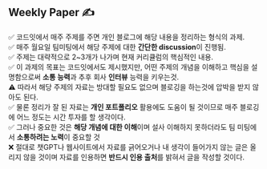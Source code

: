 ## Weekly Paper ✍ 
✅ 코드잇에서 매주 주제를 주면 개인 블로그에 해당 내용을 정리하는 형식의 과제.  
✅ 매주 월요일 팀미팅에서 해당 주제에 대한 **간단한 discussion**이 진행됨.  
✅ 주제는 대략적으로 2~3개가 나가며 현재 커리큘럼의 핵심적인 내용.  
✅ 이 과제의 목표는 코드잇에서도 제시했지만, 어떤 주제의 개념을 이해하고 핵심을 설명함으로써 **소통 능력**과 추후 회사 **인터뷰** 능력을 키우는것.  
⚠ 따라서 해당 주제의 자료는 방대할 필요도 없으며 블로깅을 하는것에 압박을 받지 않아도 된다.   
✅ 물론 정리가 잘 된 자료는 **개인 포트폴리오** 활용에도 도움이 될 것이므로 매주 블로깅에 어느 정도는 시간 투자를 할 생각이다.   
✅ 그러나 중요한 것은 **해당 개념에 대한 이해**이며 설사 이해하지 못하더라도 팀 미팅에서 **소통하려는 노력**이 중요할 것  
❌ 절대로 챗GPT나 웹사이트에서 자료를 긁어오거나 내 생각이 들어가지 않는 글은 올리지 않을 것이며 자료를 인용하면 **반드시 인용 출처**를 밝혀서 글을 작성할 것이다.  
